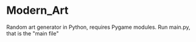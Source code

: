 # Modern_Art
Random art generator in Python, requires Pygame modules. Run main.py, that is the "main file"
